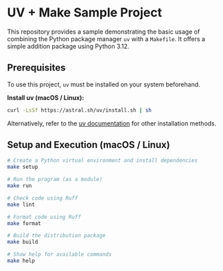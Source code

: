 # UV + Make Sample Project

This repository provides a sample demonstrating the basic usage of combining the Python package manager `uv` with a `Makefile`. It offers a simple addition package using Python 3.12.

## Prerequisites

To use this project, `uv` must be installed on your system beforehand.

**Install uv (macOS / Linux):**

```bash
curl -LsSf https://astral.sh/uv/install.sh | sh
```

Alternatively, refer to the [uv documentation](https://github.com/astral-sh/uv#installation) for other installation methods.

## Setup and Execution (macOS / Linux)

```bash
# Create a Python virtual environment and install dependencies
make setup

# Run the program (as a module)
make run

# Check code using Ruff
make lint

# Format code using Ruff
make format

# Build the distribution package
make build

# Show help for available commands
make help
```
